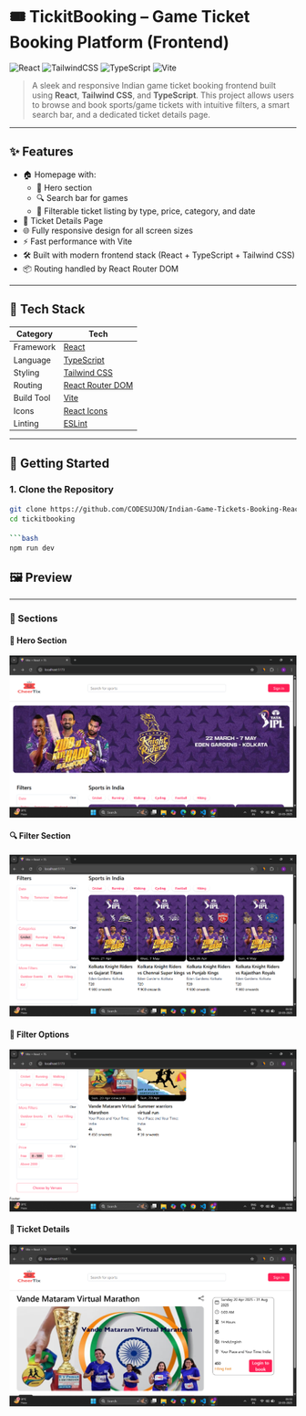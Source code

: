 # 🎟️ TickitBooking – Game Ticket Booking Platform (Frontend)

![React](https://img.shields.io/badge/React-20232A?style=for-the-badge&logo=react&logoColor=61DAFB)
![TailwindCSS](https://img.shields.io/badge/TailwindCSS-38B2AC?style=for-the-badge&logo=tailwind-css&logoColor=white)
![TypeScript](https://img.shields.io/badge/TypeScript-3178C6?style=for-the-badge&logo=typescript&logoColor=white)
![Vite](https://img.shields.io/badge/Vite-646CFF?style=for-the-badge&logo=vite&logoColor=white)

> A sleek and responsive Indian game ticket booking frontend built using **React**, **Tailwind CSS**, and **TypeScript**. This project allows users to browse and book sports/game tickets with intuitive filters, a smart search bar, and a dedicated ticket details page.

---

## ✨ Features

- 🏠 Homepage with:
  - 🎯 Hero section
  - 🔍 Search bar for games
  - 🧰 Filterable ticket listing by type, price, category, and date
- 📄 Ticket Details Page
- 🌐 Fully responsive design for all screen sizes
- ⚡ Fast performance with Vite
- 🛠️ Built with modern frontend stack (React + TypeScript + Tailwind CSS)
- 📦 Routing handled by React Router DOM

---

## 🧱 Tech Stack

| Category       | Tech                           |
|----------------|--------------------------------|
| Framework      | [React](https://reactjs.org)   |
| Language       | [TypeScript](https://typescriptlang.org) |
| Styling        | [Tailwind CSS](https://tailwindcss.com) |
| Routing        | [React Router DOM](https://reactrouter.com) |
| Build Tool     | [Vite](https://vitejs.dev)     |
| Icons          | [React Icons](https://react-icons.github.io/react-icons/) |
| Linting        | [ESLint](https://eslint.org)   |

---

## 🚀 Getting Started

### 1. Clone the Repository

```bash
git clone https://github.com/CODESUJON/Indian-Game-Tickets-Booking-React.git
cd tickitbooking

```bash
npm run dev
```
## 🖼️ Preview

---

### 📄 Sections

#### 🚀 Hero Section
![Hero](./ss/Hero.png)

#### 🔍 Filter Section
![Filter](./ss/Filter.png)

#### 🧰 Filter Options
![Filter2](./ss/Filter2.png)

#### 🎫 Ticket Details
![Details](./ss/Details.png)







